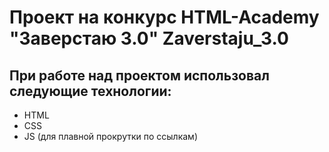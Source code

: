 # Проект на конкурс HTML-Academy "Заверстаю 3.0" Zaverstaju_3.0
## При работе над проектом использовал следующие технологии:
* HTML
* CSS
* JS (для плавной прокрутки по ссылкам)
